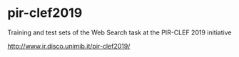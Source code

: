 # pir-clef2019
Training and test sets of the Web Search task at the PIR-CLEF 2019 initiative

http://www.ir.disco.unimib.it/pir-clef2019/
